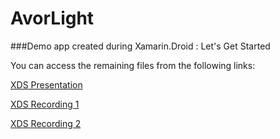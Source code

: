 # AvorLight 
###Demo app created during Xamarin.Droid : Let's Get Started

You can access the remaining files from the following links:

[XDS Presentation](https://stdntpartners-my.sharepoint.com/personal/ali_tayari_studentpartner_com/_layouts/15/guestaccess.aspx?guestaccesstoken=gjWOMx8RBdg4faXP7NBL1P1AEvDuuyhAg6hJ1t24s88%3d&docid=06ba48902050f447eb96639828f28a496) 

[XDS Recording 1](https://stdntpartners-my.sharepoint.com/personal/ali_tayari_studentpartner_com/_layouts/15/guestaccess.aspx?guestaccesstoken=L%2fkOQuPUciz6EGiL5RErp12PCTf26EE1vbr9LSI5m5A%3d&docid=0cddc844f88ea4c229f9b02009f0195ae) 

[XDS Recording 2](https://stdntpartners-my.sharepoint.com/personal/ali_tayari_studentpartner_com/_layouts/15/guestaccess.aspx?guestaccesstoken=%2bC3qmlGYID8ehA4R28ykeLr8Hi%2fWyuUZQRhUNDTiJcI%3d&docid=00034079247e945d0930455c5b0e352de) 
